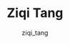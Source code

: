 ---
# this is autogenerated: do not edit
title: Ziqi Tang
author: ziqi_tang
layout: author-bio
jobtitle: Master's Student, Computer Science
bio: Georgia Tech
type: alumn
excerpt: "Biographical summary for Ziqi Tang, Master's Student, Computer Science in the Keiser Lab at UCSF."
header:
  teaser: /assets/images/people/bio-tang.jpg
papers: 
    - title: Interpretable classification of Alzheimer's disease pathologies with a convolutional neural network pipeline
      excerpt: <u>Tang Z</u>, Chuang KV, DeCarli C, Jin LW, Beckett L, Keiser MJ, Dugger BN. __Nat Commun__. 2019 May 15.
      link: "https://doi.org/10.1038/s41467-019-10212-1"

---